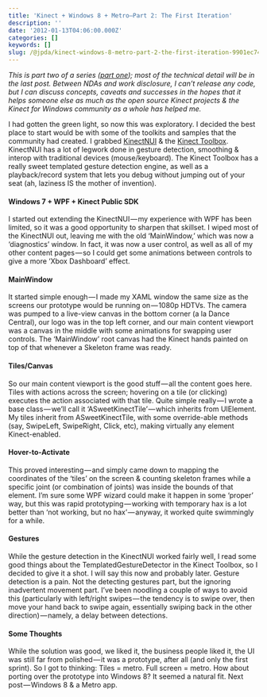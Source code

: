 ```yaml
---
title: 'Kinect + Windows 8 + Metro–Part 2: The First Iteration'
description: ''
date: '2012-01-13T04:06:00.000Z'
categories: []
keywords: []
slug: /@jpda/kinect-windows-8-metro-part-2-the-first-iteration-9901ec74c2bd
---
```


_This is part two of a series (_[_part one_](http://jpd.ms/post/2012/01/12/Kinect-Windows-8-Metro%E2%80%93Part-1-The-Backstory.aspx)_); most of the technical detail will be in the last post. Between NDAs and work disclosure, I can’t release any code, but I can discuss concepts, caveats and successes in the hopes that it helps someone else as much as the open source Kinect projects & the Kinect for Windows community as a whole has helped me._

I had gotten the green light, so now this was exploratory. I decided the best place to start would be with some of the toolkits and samples that the community had created. I grabbed [KinectNUI](http://kinectnui.codeplex.com) & the [Kinect Toolbox](http://kinecttoolbox.codeplex.com/). KinectNUI has a lot of legwork done in gesture detection, smoothing & interop with traditional devices (mouse/keyboard). The Kinect Toolbox has a really sweet templated gesture detection engine, as well as a playback/record system that lets you debug without jumping out of your seat (ah, laziness IS the mother of invention).

#### Windows 7 + WPF + Kinect Public SDK

I started out extending the KinectNUI — my experience with WPF has been limited, so it was a good opportunity to sharpen that skillset. I wiped most of the KinectNUI out, leaving me with the old ‘MainWindow,’ which was now a ‘diagnostics’ window. In fact, it was now a user control, as well as all of my other content pages — so I could get some animations between controls to give a more ‘Xbox Dashboard’ effect.

#### MainWindow

It started simple enough — I made my XAML window the same size as the screens our prototype would be running on — 1080p HDTVs. The camera was pumped to a live-view canvas in the bottom corner (a la Dance Central), our logo was in the top left corner, and our main content viewport was a canvas in the middle with some animations for swapping user controls. The ‘MainWindow’ root canvas had the Kinect hands painted on top of that whenever a Skeleton frame was ready.

#### Tiles/Canvas

So our main content viewport is the good stuff — all the content goes here. Tiles with actions across the screen; hovering on a tile (or clicking) executes the action associated with that tile. Quite simple really — I wrote a base class — we’ll call it ‘ASweetKinectTile’ — which inherits from UIElement. My tiles inherit from ASweetKinectTile, with some override-able methods (say, SwipeLeft, SwipeRight, Click, etc), making virtually any element Kinect-enabled.

#### Hover-to-Activate

This proved interesting — and simply came down to mapping the coordinates of the ‘tiles’ on the screen & counting skeleton frames while a specific joint (or combination of joints) was inside the bounds of that element. I’m sure some WPF wizard could make it happen in some ‘proper’ way, but this was rapid prototyping — working with temporary hax is a lot better than ‘not working, but no hax’ — anyway, it worked quite swimmingly for a while.

#### Gestures

While the gesture detection in the KinectNUI worked fairly well, I read some good things about the TemplatedGestureDetector in the Kinect Toolbox, so I decided to give it a shot. I will say this now and probably later. Gesture detection is a pain. Not the detecting gestures part, but the ignoring inadvertent movement part. I’ve been noodling a couple of ways to avoid this (particularly with left/right swipes — the tendency is to swipe over, then move your hand back to swipe again, essentially swiping back in the other direction) — namely, a delay between detections.

#### Some Thoughts

While the solution was good, we liked it, the business people liked it, the UI was still far from polished — it was a prototype, after all (and only the first sprint). So I got to thinking: Tiles = metro. Full screen = metro. How about porting over the prototype into Windows 8? It seemed a natural fit. Next post — Windows 8 & a Metro app.